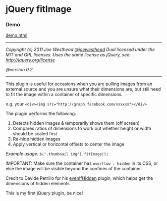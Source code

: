 # jQuery fitImage

### Demo

[demo.html](http://dl.dropbox.com/u/3162720/jquery.fitimage/demo.html)

***
*Copyright (c) 2011 Joe Westhead [@joewesthead](http://twitter.com/joewesthead)
Dual licensed under the MIT and GPL licenses.
Uses the same license as jQuery, see:
http://jquery.org/license*

*@version 0.2*
***

This plugin is useful for occasions when you are pulling images from an external source
and you are unsure what their dimensions are, but still need to fit the image within a
container of specific dimensions.

e.g. your `<div><img src="http://graph.facebook.com/xxxxxx"></div>`

The plugin performs the following:
1. Detects hidden images & temporarily shows them (off screen)
2. Compares ratios of dimensions to work out whether height or width should be scaled first
3. Re-hide hidden images
4. Apply vertical or horizontal offsets to center the image


*Example usage:*
`$('.thumbnail img').fitImage();`

IMPORTANT: Make sure the container has `overflow : hidden` in its CSS,
or else the image will be visible beyond the confines of the container.

Credit to Davide Petrillo for his [evenIfHidden](http://petr.illodavi.de/jquery.evenIfHidden/jquery.evenifhidden.js) plugin, which helps get the dimensions of hidden elements

This is my first jQuery plugin, be nice!